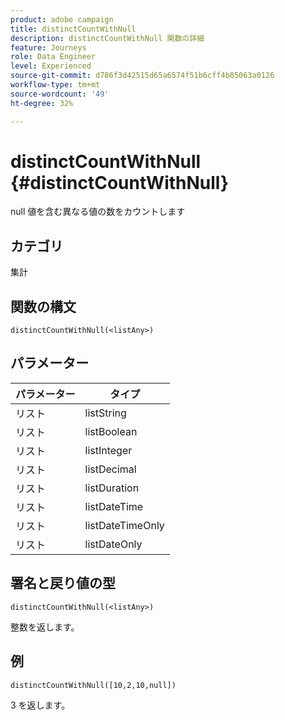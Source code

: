 ```yaml
---
product: adobe campaign
title: distinctCountWithNull
description: distinctCountWithNull 関数の詳細
feature: Journeys
role: Data Engineer
level: Experienced
source-git-commit: d786f3d42515d65a6574f51b6cff4b85063a0126
workflow-type: tm+mt
source-wordcount: '49'
ht-degree: 32%

---
```


# distinctCountWithNull {#distinctCountWithNull}

null 値を含む異なる値の数をカウントします

## カテゴリ

集計

## 関数の構文

`distinctCountWithNull(<listAny>)`

## パラメーター

| パラメーター | タイプ |
|-----------|------------------|
| リスト | listString |
| リスト | listBoolean |
| リスト | listInteger |
| リスト | listDecimal |
| リスト | listDuration |
| リスト | listDateTime |
| リスト | listDateTimeOnly |
| リスト | listDateOnly |

## 署名と戻り値の型

`distinctCountWithNull(<listAny>)`

整数を返します。

## 例

`distinctCountWithNull([10,2,10,null])`

3 を返します。
